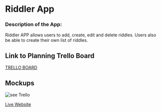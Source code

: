 # Riddler App

### Description of the App:
Riddler APP allows users to add, create, edit and delete riddles. Users also be able to create their own list of riddles.


## Link to Planning Trello Board
[TRELLO BOARD](https://trello.com/invite/b/ZvEe9TYv/ATTIa5de995bbcc485b8849503738d9a69f9EC0D67CC/project-2)

## Mockups

![see Trello]()

[Live Website](https://project-2-4ke7.onrender.com/)